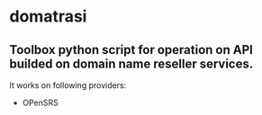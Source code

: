 domatrasi
========

Toolbox python script for operation on API builded on domain name reseller services.
--------

It works on following providers:
 * OPenSRS 
 
